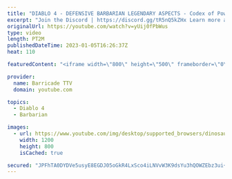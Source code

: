 ```yaml
---
title: "DIABLO 4 - DEFENSIVE BARBARIAN LEGENDARY ASPECTS - Codex of Power Legendary Aspects"
excerpt: "Join the Discord | https://discord.gg/tR5nQ5kZHx Learn more about the specific Defensive Legendary Aspects you can apply to ..."
originalUrl: https://youtube.com/watch?v=yUij0fPbWus
type: video
length: PT2M
publishedDateTime: 2023-01-05T16:26:37Z
heat: 110

featuredContent: "<iframe width=\"800\" height=\"500\" frameborder=\"0\" src=\"https://www.youtube.com/embed/yUij0fPbWus\" allow=\"accelerometer; autoplay; encrypted-media; gyroscope; picture-in-picture\" allowfullscreen></iframe>"

provider:
  name: Barricade TTV
  domain: youtube.com

topics:
  - Diablo 4
  - Barbarian

images:
  - url: https://www.youtube.com/img/desktop/supported_browsers/dinosaur.png
    width: 1200
    height: 800
    isCached: true

secured: "JPFhTA0DYDVe5usyE8EGDJ05oGkR4LxSco4iLNVvW3K9dsYu3hQOWZEbz3ui+FYAQd+vGo2JmsblQHSlDCqVgfE6ZzmtH0mfaYw28XSseLysbTFY57akrYbQlOkjmk+fWFOdTX/F+98+aNOlMp6swVJjYoTYFVbMP/+28XNUNM/8wGP1eR7Ysyk9fIpNMDvQCubZH7FrionGRNHZDgen2J5fIAzd06qfGl6vUXuw4pz7iWMEoOkOtRHQ/dOJCi0dfE5WpxemcewsKYP4WPLA/iGIB+UT+nvl77C+ZK3NCyC3aj3vMcZzDKIOS9pbZBF6cTuLlbvAE6ROz1pr4+xSpVt/hwh7VilFgS9zk9Od6y9gR2z1CYeGYsJQdUGKy4AmDgJyX4TG9o7Hi7OaCFwZKJ+BiN176e54aTO2eUXe620=;fZHt1CPTKJYjHX3Sev/gxg=="
---
```


